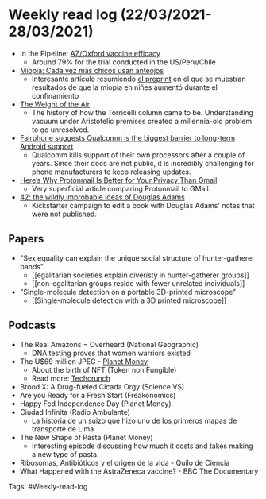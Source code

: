 # Weekly read log (22/03/2021-28/03/2021)

- In the Pipeline: [AZ/Oxford vaccine efficacy](https://blogs.sciencemag.org/pipeline/archives/2021/03/22/astrazenecas-us-vaccine-trial-data)
    - Around 79% for the trial conducted in the US/Peru/Chile
- [Miopía: Cada vez más chicos usan anteojos](https://www.lanacion.com.ar/sociedad/miopia-su-progresion-crecio-un-40-en-chicos-argentinos-durante-la-cuarentena-nid22032021/)
    - Interesante artículo resumiendo [el preprint](https://papers.ssrn.com/sol3/papers.cfm?abstract_id=3781660) en el que se muestran resultados de que la miopía en niñes aumentó durante el confinamiento
- [The Weight of the Air](https://technicshistory.com/2021/03/11/the-weight-of-the-air/)
    - The history of how the Torricelli column came to be. Understanding vacuum under Aristotelic premises created a millennia-old  problem to go unresolved. 
- [Fairphone suggests Qualcomm is the biggest barrier to long-term Android support](https://arstechnica.com/gadgets/2021/03/the-fairphone-2-hits-five-years-of-updates-with-some-help-from-lineageos/)
    - Qualcomm kills support of their own processors after a couple of years. Since their docs are not public, it is incredibly challenging for phone manufacturers to keep releasing updates. 
- [Here’s Why Protonmail Is Better for Your Privacy Than Gmail](https://medium.com/swlh/heres-why-protonmail-is-better-for-your-privacy-than-gmail-a760fe8c89d6)
    - Very superficial article comparing Protonmail to GMail. 
- [42: the wildly improbable ideas of Douglas Adams](https://www.kickstarter.com/projects/unbounders/42-the-wildly-improbable-ideas-of-douglas-adams?ref=thanks-tweet)
    - Kickstarter campaign to edit a book with Douglas Adams' notes that were not published. 

## Papers
- "Sex equality can explain the unique social structure of hunter-gatherer bands"
    - [[egalitarian societies explain diveristy in hunter-gatherer groups]]
    - [[non-egalitarian groups reside with fewer unrelated individuals]]
- "Single-molecule detection on a portable 3D-printed microscope"
    - [[Single-molecule detection with a 3D printed microscope]]

## Podcasts
- The Real Amazons = Overheard (National Geographic)
    - DNA testing proves that women warriors existed
- The U$69 million JPEG - [Planet Money](https://www.npr.org/2021/03/12/976513031/the-69-million-jpeg)
    - About the birth of NFT (Token non Fungible)
    - Read more: [Techcrunch](https://techcrunch.com/2021/03/11/beeples-69-million-nft-sale-marks-a-potentially-transformative-moment-for-the-art-world/?guccounter=1&guce_referrer=aHR0cHM6Ly93d3cuZ29vZ2xlLmNvbS8&guce_referrer_sig=AQAAALntO-lCKkJ7IfAxLS-c-0uDhIzMfPdEzWTxsEU2e5LC52U2mBtksPiwTnmDIUsPncUlm2uJ_BbQy_wTse8RI2aY9g-3sb0pywMKzbubuyCNTYroB7wkRHImmZQXoJGEBTj0rL37f8OL5cQiHELtsPvSnDbJ8Pr8B2LNmMxEukgF)
- Brood X: A Drug-fueled Cicada Orgy (Science VS)
- Are you Ready for a Fresh Start (Freakonomics)
- Happy Fed Independence Day (Planet Money)
- Ciudad Infinita (Radio Ambulante)
    - La historia de un suizo que hizo uno de los primeros mapas de transporte de Lima
- The New Shape of Pasta (Planet Money)
    - Interesting episode discussing how much it costs and takes making a new type of pasta. 
- Ribosomas, Antibióticos y el origen de la vida - Quilo de Ciencia
- What Happened with the AstraZeneca vaccine? - BBC The Documentary

Tags: #Weekly-read-log 
